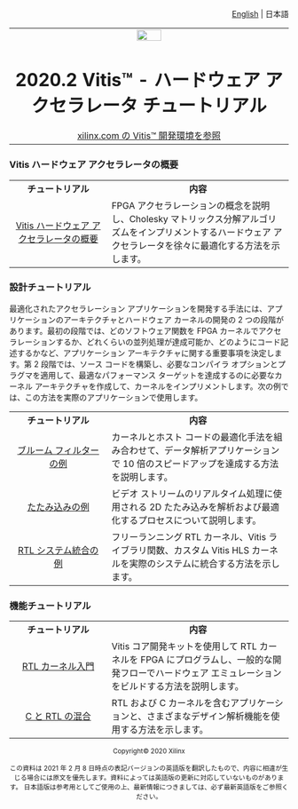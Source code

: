 <p align="right"><a href="../../README.md">English</a> | <a>日本語</a></p>
<table width="100%">
 <tr width="100%">
    <td align="center"><img src="https://japan.xilinx.com/content/dam/xilinx/imgs/press/media-kits/corporate/xilinx-logo.png" width="30%"/><h1>2020.2 Vitis™ - ハードウェア アクセラレータ チュートリアル</h1><a href="https://japan.xilinx.com/products/design-tools/vitis.html">xilinx.com の Vitis™ 開発環境を参照</a></td>
 </tr>
</table>

### Vitis ハードウェア アクセラレータの概要

 <table style="width:100%">
 <tr>
 <td width="35%" align="center"><b>チュートリアル</b><td width="65%" align="center"><b>内容</b></tr>
 <tr>
 <td align="center"><a href="./Introduction/README.md">Vitis ハードウェア アクセラレータの概要</a></td>
 <td>FPGA アクセラレーションの概念を説明し、Cholesky マトリックス分解アルゴリズムをインプリメントするハードウェア アクセラレータを徐々に最適化する方法を示します。</td>
 </tr>
 </table>

### 設計チュートリアル

最適化されたアクセラレーション アプリケーションを開発する手法には、アプリケーションのアーキテクチャとハードウェア カーネルの開発の 2 つの段階があります。最初の段階では、どのソフトウェア関数を FPGA カーネルでアクセラレーションするか、どれくらいの並列処理が達成可能か、どのようにコード記述するかなど、アプリケーション アーキテクチャに関する重要事項を決定します。第 2 段階では、ソース コードを構築し、必要なコンパイラ オプションとプラグマを適用して、最適なパフォーマンス ターゲットを達成するのに必要なカーネル アーキテクチャを作成して、カーネルをインプリメントします。次の例では、この方法を実際のアプリケーションで使用します。

 <table style="width:100%">
 <tr>
 <td width="35%" align="center"><b>チュートリアル</b><td width="65%" align="center"><b>内容</b></tr>
 <tr>
 <td align="center"><a href="./Design_Tutorials/02-bloom/README.md">ブルーム フィルターの例</a></td>
 <td>カーネルとホスト コードの最適化手法を組み合わせて、データ解析アプリケーションで 10 倍のスピードアップを達成する方法を説明します。</td>
 </tr>
 <tr>
 <td align="center"><a href="./Design_Tutorials/01-convolution-tutorial/README.md">たたみ込みの例</a></td>
 <td>ビデオ ストリームのリアルタイム処理に使用される 2D たたみ込みを解析および最適化するプロセスについて説明します。</td>
 </tr>
 <tr>
 <td align="center"><a href="./Design_Tutorials/03-rtl_stream_kernel_integration/README.md">RTL システム統合の例</a></td>
 <td>フリーランニング RTL カーネル、Vitis ライブラリ関数、カスタム Vitis HLS カーネルを実際のシステムに統合する方法を示します。</td>
 </tr>
 </table>

### 機能チュートリアル

 <table style="width:100%">
 <tr>
 <td width="35%" align="center"><b>チュートリアル</b><td width="65%" align="center"><b>内容</b></tr>
 <tr>
 <td align="center"><a href="./Feature_Tutorials/01-rtl_kernel_workflow/README.md">RTL カーネル入門</a></td>
 <td>Vitis コア開発キットを使用して RTL カーネルを FPGA にプログラムし、一般的な開発フローでハードウェア エミュレーションをビルドする方法を説明します。</td>
 </tr>
 <tr>
 <td align="center"><a href="./Feature_Tutorials/02-mixing-c-rtl-kernels/README.md">C と RTL の混合</a></td>
 <td>RTL および C カーネルを含むアプリケーションと、さまざまなデザイン解析機能を使用する方法を示します。</td>
 </tr>
 </table>
<p align="center"><sup>Copyright&copy; 2020 Xilinx</sup></p>
<p align="center"><sup>この資料は 2021 年 2 月 8 日時点の表記バージョンの英語版を翻訳したもので、内容に相違が生じる場合には原文を優先します。資料によっては英語版の更新に対応していないものがあります。
日本語版は参考用としてご使用の上、最新情報につきましては、必ず最新英語版をご参照ください。</sup></p>
